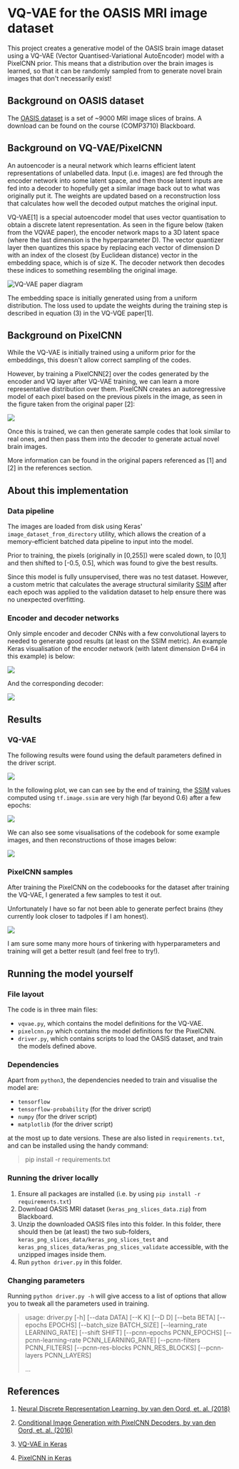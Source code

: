 # VQ-VAE for the OASIS MRI image dataset

This project creates a generative model of the OASIS brain image dataset using a VQ-VAE (Vector Quantised-Variational AutoEncoder) model with a PixelCNN prior.
This means that a distribution over the brain images is learned, so that it can be randomly sampled from to generate novel brain images that don't necessarily exist!

## Background on OASIS dataset

The [OASIS dataset](image_dataset_from_directory) is a set of ~9000 MRI image slices of brains. A download can be found on the course (COMP3710) Blackboard.
## Background on VQ-VAE/PixelCNN

An autoencoder is a neural network which learns efficient latent representations of unlabelled data. Input (i.e. images) are fed through the encoder network into some latent space, and then those latent inputs are fed into a decoder to hopefully get a similar image back out to what was originally put it. The weights are updated based on a reconstruction loss that calculates how well the decoded output matches the original input.

VQ-VAE[1] is a special autoencoder model that uses vector quantisation to obtain a discrete latent representation. As seen in the figure below (taken from the VQVAE paper), the encoder network maps to a 3D latent space (where the last dimension is the hyperparameter D). The vector quantizer layer then quantizes this space by replacing each vector of dimension D with an index of the closest (by Euclidean distance) vector in the embedding space, which is of size K. The decoder network then decodes these indices to something resembling the original image.

![VQ-VAE paper diagram](resources/vqvae_diagram.png)

The embedding space is initially generated using from a uniform distribution. The loss used to update the weights during the training step is described in equation (3) in the VQ-VQE paper[1].
## Background on PixelCNN

While the VQ-VAE is initially trained using a uniform prior for the embeddings, this doesn't allow correct sampling of the codes.

However, by training a PixelCNN[2] over the codes generated by the encoder and VQ layer after VQ-VAE training, we can learn a more representative distribution over them. PixelCNN creates an autoregressive model of each pixel based on the previous pixels in the image, as seen in the figure taken from the original paper [2]:

![](resources/pixelcnn.png)

Once this is trained, we can then generate sample codes that look similar to real ones, and then pass them into the decoder to generate actual novel brain images.

More information can be found in the original papers referenced as [1] and [2] in the references section.

## About this implementation

### Data pipeline

The images are loaded from disk using Keras' `image_dataset_from_directory` utility, which allows the creation of a memory-efficient batched data pipeline to input into the model.

Prior to training, the pixels (originally in [0,255]) were scaled down, to [0,1] and then shifted to [-0.5, 0.5], which was found to give the best results.

Since this model is fully unsupervised, there was no test dataset. However, a custom metric that calculates the average structural similarity [SSIM](https://en.wikipedia.org/wiki/Structural_similarity) after each epoch was applied to the validation dataset to help ensure there was no unexpected overfitting.
### Encoder and decoder networks

Only simple encoder and decoder CNNs with a few convolutional layers to needed to generate good results (at least on the SSIM metric). An example Keras visualisation of the encoder network (with latent dimension D=64 in this example) is below:

![](resources/encoder_network.png)

And the corresponding decoder:

![](resources/decoder_network.png)
## Results

### VQ-VAE
The following results were found using the default parameters defined in the driver script.

![](resources/loss_plot.png)

In the following plot, we can can see by the end of training, the [SSIM](https://www.tensorflow.org/api_docs/python/tf/image/ssim) values computed using `tf.image.ssim` are very high (far beyond 0.6) after a few epochs:

![](resources/ssim_plot.png)

We can also see some visualisations of the codebook for some example images, and then reconstructions of those images below:

![](resources/codebook_results.png)

### PixelCNN samples

After training the PixelCNN on the codeboooks for the dataset after training the VQ-VAE, I generated a few samples to test it out.

Unfortunately I have so far not been able to generate perfect brains (they currently look closer to tadpoles if I am honest).

![](resources/samples.png)

I am sure some many more hours of tinkering with hyperparameters and training will get a better result (and feel free to try!).

## Running the model yourself

### File layout

The code is in three main files:

- `vqvae.py`, which contains the model definitions for the VQ-VAE.
- `pixelcnn.py` which contains the model definitions for the PixelCNN.
- `driver.py`, which contains scripts to load the OASIS dataset, and train the models defined above.

### Dependencies

Apart from `python3`, the dependencies needed to train and visualise the model are:

- `tensorflow`
- `tensorflow-probability` (for the driver script)
- `numpy` (for the driver script)
- `matplotlib` (for the driver script)

at the most up to date versions. These are also listed in `requirements.txt`, and can be installed using the handy command:

> pip install -r requirements.txt

### Running the driver locally

1. Ensure all packages are installed (i.e. by using `pip install -r requirements.txt`)
2. Download OASIS MRI dataset (`keras_png_slices_data.zip`) from Blackboard.
3. Unzip the downloaded OASIS files into this folder. In this folder, there should then be (at least) the two sub-folders, `keras_png_slices_data/keras_png_slices_test` and `keras_png_slices_data/keras_png_slices_validate` accessible, with the unzipped images inside them.
4. Run `python driver.py` in this folder.

### Changing parameters

Running `python driver.py -h` will give access to a list of options that allow you to tweak all the parameters used in training.

> usage: driver.py [-h] [--data DATA] [--K K] [--D D] [--beta BETA] [--epochs EPOCHS] [--batch_size BATCH_SIZE]
                 [--learning_rate LEARNING_RATE] [--shift SHIFT] [--pcnn-epochs PCNN_EPOCHS]
                 [--pcnn-learning-rate PCNN_LEARNING_RATE] [--pcnn-filters PCNN_FILTERS]
                 [--pcnn-res-blocks PCNN_RES_BLOCKS] [--pcnn-layers PCNN_LAYERS]
> 
> ...

## References

1. [Neural Discrete Representation Learning, by van den Oord, et. al. (2018)](https://arxiv.org/pdf/1711.00937.pdf)

2. [Conditional Image Generation with PixelCNN Decoders, by van den Oord, et. al. (2016)](https://arxiv.org/abs/1606.05328)

3. [VQ-VAE in Keras](https://keras.io/examples/generative/vq_vae/)

4. [PixelCNN in Keras](https://keras.io/examples/generative/pixelcnn/)

